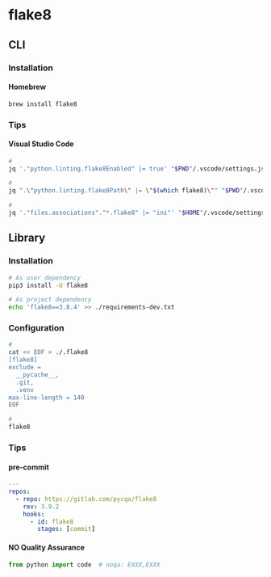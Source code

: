 # flake8

## CLI

### Installation

#### Homebrew

```sh
brew install flake8
```

### Tips

#### Visual Studio Code

```sh
#
jq '."python.linting.flake8Enabled" |= true' "$PWD"/.vscode/settings.json | sponge "$PWD"/.vscode/settings.json

#
jq ".\"python.linting.flake8Path\" |= \"$(which flake8)\"" "$PWD"/.vscode/settings.json | sponge "$PWD"/.vscode/settings.json

#
jq '."files.associations"."*.flake8" |= "ini"' "$HOME"/.vscode/settings.json | sponge "$HOME"/.vscode/settings.json
```

## Library

### Installation

```sh
# As user dependency
pip3 install -U flake8

# As project dependency
echo 'flake8==3.8.4' >> ./requirements-dev.txt
```

### Configuration

```sh
#
cat << EOF > ./.flake8
[flake8]
exclude =
  __pycache__,
  .git,
  .venv
max-line-length = 140
EOF

#
flake8
```

### Tips

#### pre-commit

```yaml
---
repos:
  - repo: https://gitlab.com/pycqa/flake8
    rev: 3.9.2
    hooks:
      - id: flake8
        stages: [commit]
```

#### NO Quality Assurance

```py
from python import code  # noqa: EXXX,EXXX
```
